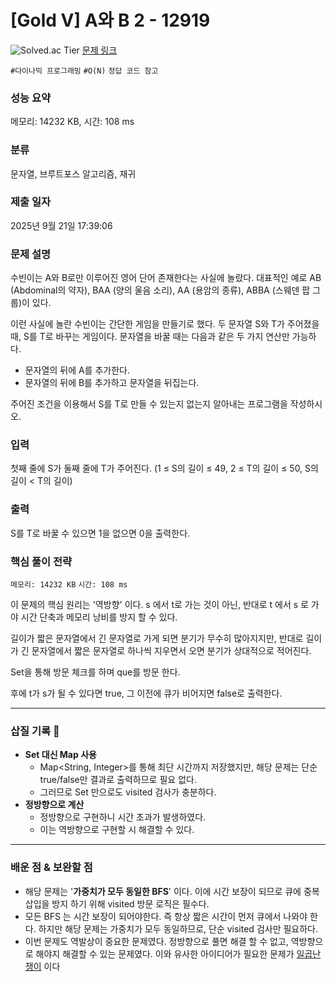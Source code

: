 # [Gold V] A와 B 2 - 12919 
![Solved.ac Tier](https://img.shields.io/badge/solved.ac-Gold%20V-F29D16?style=for-the-badge&logo=solved.ac)
[문제 링크](https://www.acmicpc.net/problem/12919) 

`#다이나믹 프로그래밍` `#O(N)` `정답 코드 참고`

### 성능 요약

메모리: 14232 KB, 시간: 108 ms

### 분류

문자열, 브루트포스 알고리즘, 재귀

### 제출 일자

2025년 9월 21일 17:39:06

### 문제 설명

<p>수빈이는 A와 B로만 이루어진 영어 단어 존재한다는 사실에 놀랐다. 대표적인 예로 AB (Abdominal의 약자), BAA (양의 울음 소리), AA (용암의 종류), ABBA (스웨덴 팝 그룹)이 있다.</p>

<p>이런 사실에 놀란 수빈이는 간단한 게임을 만들기로 했다. 두 문자열 S와 T가 주어졌을 때, S를 T로 바꾸는 게임이다. 문자열을 바꿀 때는 다음과 같은 두 가지 연산만 가능하다.</p>

<ul>
	<li>문자열의 뒤에 A를 추가한다.</li>
	<li>문자열의 뒤에 B를 추가하고 문자열을 뒤집는다.</li>
</ul>

<p>주어진 조건을 이용해서 S를 T로 만들 수 있는지 없는지 알아내는 프로그램을 작성하시오. </p>

### 입력 

 <p>첫째 줄에 S가 둘째 줄에 T가 주어진다. (1 ≤ S의 길이 ≤ 49, 2 ≤ T의 길이 ≤ 50, S의 길이 < T의 길이)</p>

### 출력 

 <p>S를 T로 바꿀 수 있으면 1을 없으면 0을 출력한다.</p>

### 핵심 풀이 전략

`메모리: 14232 KB`
`시간: 108 ms`

이 문제의 핵심 원리는 '역방향' 이다.
s 에서 t로 가는 것이 아닌, 반대로 t 에서 s 로 가야 시간 단축과 메모리 낭비를 방지 할 수 있다.

길이가 짧은 문자열에서 긴 문자열로 가게 되면 분기가 무수히 많아지지만, 
반대로 길이가 긴 문자열에서 짧은 문자열로 하나씩 지우면서 오면 분기가 상대적으로 적어진다.

Set<String>을 통해 방문 체크를 하며 que를 방문 한다.

후에 t가 s가 될 수 있다면 true, 그 이전에 큐가 비어지면 false로 출력한다.

---

### 삽질 기록 🧠

- **Set 대신 Map 사용**
    - Map<String, Integer>를 통해 최단 시간까지 저장했지만, 해당 문제는 단순 true/false만 결과로 출력하므로 필요 없다.
    - 그러므로 Set 만으로도 visited 검사가 충분하다.
- **정방향으로 계산**
  - 정방향으로 구현하니 시간 초과가 발생하였다.
  - 이는 역방향으로 구현할 시 해결할 수 있다.

---

### 배운 점 & 보완할 점
- 해당 문제는 '**가중치가 모두 동일한 BFS**' 이다. 이에 시간 보장이 되므로 큐에 중복 삽입을 방지 하기 위해 visited 방문 로직은 필수다.
- 모든 BFS 는 시간 보장이 되어야한다. 즉 항상 짧은 시간이 먼저 큐에서 나와야 한다. 하지만 해당 문제는 가중치가 모두 동일하므로, 단순 visited 검사만 필요하다.
- 이번 문제도 역발상이 중요한 문제였다. 정방향으로 풀면 해결 할 수 없고, 역방향으로 해야지 해결할 수 있는 문제였다. 이와 유사한 아이디어가 필요한 문제가 [일곱난쟁이](https://www.acmicpc.net/problem/2309) 이다
